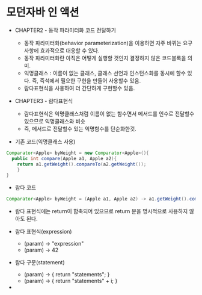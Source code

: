 # 모던자바 인 액션

- CHAPTER2 - 동작 파라미터화 코드 전달하기
  - 동작 파라미터화(behavior parameterization)을 이용하면 자주 바뀌는 요구사항에 효과적으로 대응할 수 있다.
  - 동작 파라미터화란 아직은 어떻게 실행할 것인지 결정하지 않은 코드블록을 의미.
  - 익명클래스 : 이름이 없는 클래스, 클래스 선언과 인스턴스화를 동시에 할수 있다. 즉, 즉석에서 필요한 구현을 만들어 사용할수 있음.
  - 람다표현식을 사용하여 더 간단하게 구현할수 있음.

- CHAPTER3 - 람다표현식
  - 람다표현식은 익명클래스처럼 이름이 없는 함수면서 메서드를 인수로 전달할수 있으므로 익명클래스와 비슷
  - 즉, 메서드로 전달할수 있는 익명함수를 단순화한것.
  
- 기존 코드(익명클래스 사용)
```java
Comparator<Apple> byWeight = new Comparator<Apple>(){
  public int compare(Apple a1, Apple a2){
    return a1.getWeight().compareTo(a2.getWeight());
    }
}
```
- 람다 코드
```java
Comparator<Apple> byWeight = (Apple a1, Apple a2) -> a1.getWeight().compareTo(a2.getWeight());
```
- 람다 표현식에는 return이 함축되어 있으므로 return 문을 명시적으로 사용하지 않아도 된다.
- 람다 표현식(expression)
  - (param) -> "expression"
  - (param) -> 42
- 람다 구문(statement)
  - (param) -> { return "statements"; }
  - (param) -> { return "statements" + i; }
  
- 
